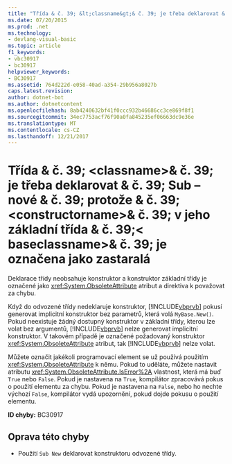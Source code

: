 ```yaml
---
title: "Třída & č. 39; &lt;classname&gt;& č. 39; je třeba deklarovat & č. 39; Sub – nové & č. 39; protože & č. 39; &lt;constructorname&gt;& č. 39; v jeho základní třída & č. 39;&lt; baseclassname&gt;& č. 39; je označena jako zastaralá"
ms.date: 07/20/2015
ms.prod: .net
ms.technology:
- devlang-visual-basic
ms.topic: article
f1_keywords:
- vbc30917
- bc30917
helpviewer_keywords:
- BC30917
ms.assetid: 764d222d-e058-40ad-a354-29b956a8027b
caps.latest.revision: 
author: dotnet-bot
ms.author: dotnetcontent
ms.openlocfilehash: 8ab4240632bf41f0ccc932b46686cc3ce869f8f1
ms.sourcegitcommit: 34ec7753acf76f90a0fa845235ef06663dc9e36e
ms.translationtype: MT
ms.contentlocale: cs-CZ
ms.lasthandoff: 12/21/2017
---
```

# <a name="class-39ltclassnamegt39-must-declare-a-39sub-new39-because-the-39ltconstructornamegt39-in-its-base-class-39ltbaseclassnamegt39-is-marked-obsolete"></a>Třída & č. 39; &lt;classname&gt;& č. 39; je třeba deklarovat & č. 39; Sub – nové & č. 39; protože & č. 39; &lt;constructorname&gt;& č. 39; v jeho základní třída & č. 39;&lt; baseclassname&gt;& č. 39; je označena jako zastaralá
Deklarace třídy neobsahuje konstruktor a konstruktor základní třídy je označené jako <xref:System.ObsoleteAttribute> atribut a direktiva k považovat za chybu.  
  
 Když do odvozené třídy nedeklaruje konstruktor, [!INCLUDE[vbprvb](~/includes/vbprvb-md.md)] pokusí generovat implicitní konstruktor bez parametrů, která volá `MyBase.New()`. Pokud neexistuje žádný dostupný konstruktor v základní třídy, kterou lze volat bez argumentů, [!INCLUDE[vbprvb](~/includes/vbprvb-md.md)] nelze generovat implicitní konstruktor. V takovém případě je označené požadovaný konstruktor <xref:System.ObsoleteAttribute> atribut, tak [!INCLUDE[vbprvb](~/includes/vbprvb-md.md)] nelze volat.  
  
 Můžete označit jakékoli programovací element se už používá použitím <xref:System.ObsoleteAttribute> k němu. Pokud to uděláte, můžete nastavit atributu <xref:System.ObsoleteAttribute.IsError%2A> vlastnost, která má buď `True` nebo `False`. Pokud je nastavena na `True`, kompilátor zpracovává pokus o použití elementu za chybu. Pokud je nastavena na `False`, nebo ho nechte výchozí `False`, kompilátor vydá upozornění, pokud dojde pokusu o použití elementu.  
  
 **ID chyby:** BC30917  
  
## <a name="to-correct-this-error"></a>Oprava této chyby  
  
-   Použití `Sub New` deklarovat konstruktoru odvozené třídy.